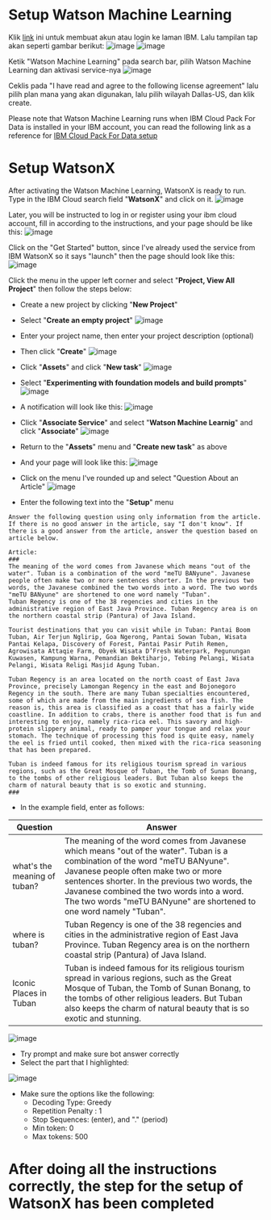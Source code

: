 # Setup Watson Machine Learning

Klik [link](https://cloud.ibm.com/) ini untuk membuat akun atau login ke laman IBM. Lalu tampilan tap akan seperti gambar berikut:
![image](https://github.com/mslthn/Build-Generative-Virtual-Assistant-IBM-Watsonx/assets/75915809/2eca1288-635c-48e2-bab3-7126bcd55453)
![image](https://github.com/mslthn/Build-Generative-Virtual-Assistant-IBM-Watsonx/assets/75915809/2bc8116f-2d0d-4e9a-94ad-e85aad1ed9a5)

Ketik "Watson Machine Learning" pada search bar, pilih Watson Machine Learning dan aktivasi service-nya
![image](https://github.com/mslthn/Build-Generative-Virtual-Assistant-IBM-Watsonx/assets/75915809/db1d4edc-8120-4d2a-af5a-43ee97b07d11)

Ceklis pada "I have read and agree to the following license agreement" lalu pilih plan mana yang akan digunakan, lalu pilih wilayah Dallas-US, dan klik create.

Please note that Watson Machine Learning runs when IBM Cloud Pack For Data is installed in your IBM account, you can read the following link as a reference for [IBM Cloud Pack For Data setup](https://cloud.ibm.com/docs/cloud-pak-data?topic=cloud-pak-data-getting-started)

# Setup WatsonX
After activating the Watson Machine Learning, WatsonX is ready to run.
Type in the IBM Cloud search field "**WatsonX**" and click on it.
![image](https://github.com/mslthn/Build-Generative-Virtual-Assistant-IBM-Watsonx/assets/75915809/31d5a467-7f1b-4d51-9f3e-bed4101dd345)

Later, you will be instructed to log in or register using your ibm cloud account, fill in according to the instructions, and your page should be like this:
![image](https://github.com/mslthn/Build-Generative-Virtual-Assistant-IBM-Watsonx/assets/75915809/bb33f944-59f0-4d8a-ae69-a15d34f42b53)

Click on the "Get Started" button, since I've already used the service from IBM WatsonX so it says "launch" then the page should look like this:
![image](https://github.com/mslthn/Build-Generative-Virtual-Assistant-IBM-Watsonx/assets/75915809/86b418c8-072b-4180-9175-bc2c5b83101c)

Click the menu in the upper left corner and select "**Project, View All Project**" then follow the steps below:
* Create a new project by clicking "**New Project**"
* Select "**Create an empty project**"
  ![image](https://github.com/mslthn/Build-Generative-Virtual-Assistant-IBM-Watsonx/assets/75915809/a54a5b28-3117-4e8f-9530-1d8136901809)

* Enter your project name, then enter your project description (optional)
* Then click "**Create**"
  ![image](https://github.com/mslthn/Build-Generative-Virtual-Assistant-IBM-Watsonx/assets/75915809/7ca9f151-b55a-49e6-a3f8-8a59c46fd8fa)

* Click "**Assets**" and click "**New task**"
  ![image](https://github.com/mslthn/Build-Generative-Virtual-Assistant-IBM-Watsonx/assets/75915809/5616fa6b-89a2-4678-9e00-b643da88e77c)

* Select "**Experimenting with foundation models and build prompts**"
  ![image](https://github.com/mslthn/Build-Generative-Virtual-Assistant-IBM-Watsonx/assets/75915809/85b1ee94-5bfb-4f76-b8fc-fccd17412e50)

* A notification will look like this:
  ![image](https://github.com/mslthn/Build-Generative-Virtual-Assistant-IBM-Watsonx/assets/75915809/3de091cb-aa91-4e32-a4b3-2ec238ab5444)

* Click "**Associate Service**" and select "**Watson Machine Learnig**" and click "**Associate**"
  ![image](https://github.com/mslthn/Build-Generative-Virtual-Assistant-IBM-Watsonx/assets/75915809/0d554fcb-ed68-4a69-a399-dd1a67c56cc3)

* Return to the "**Assets**" menu and "**Create new task**" as above
* And your page will look like this:
  ![image](https://github.com/mslthn/Build-Generative-Virtual-Assistant-IBM-Watsonx/assets/75915809/61f19b35-f18e-4747-8c38-5e8280c40b5f)

* Click on the menu I've rounded up and select "Question About an Article"
  ![image](https://github.com/mslthn/Build-Generative-Virtual-Assistant-IBM-Watsonx/assets/75915809/0acdf35a-1ee9-45c4-b0f3-0071b45f68a8)


* Enter the following text into the "**Setup**" menu
```
Answer the following question using only information from the article. If there is no good answer in the article, say "I don't know". If there is a good answer from the article, answer the question based on article below.

Article: 
###
The meaning of the word comes from Javanese which means "out of the water". Tuban is a combination of the word "meTU BANyune". Javanese people often make two or more sentences shorter. In the previous two words, the Javanese combined the two words into a word. The two words "meTU BANyune" are shortened to one word namely "Tuban".
Tuban Regency is one of the 38 regencies and cities in the administrative region of East Java Province. Tuban Regency area is on the northern coastal strip (Pantura) of Java Island.

Tourist destinations that you can visit while in Tuban: Pantai Boom Tuban, Air Terjun Nglirip, Goa Ngerong, Pantai Sowan Tuban, Wisata Pantai Kelapa, Discovery of Forest, Pantai Pasir Putih Remen, Agrowisata Attaqie Farm, Obyek Wisata D’Fresh Waterpark, Pegunungan Kuwasen, Kampung Warna, Pemandian Bektiharjo, Tebing Pelangi, Wisata Pelangi, Wisata Religi Masjid Agung Tuban.

Tuban Regency is an area located on the north coast of East Java Province, precisely Lamongan Regency in the east and Bojonegoro Regency in the south. There are many Tuban specialties encountered, some of which are made from the main ingredients of sea fish. The reason is, this area is classified as a coast that has a fairly wide coastline. In addition to crabs, there is another food that is fun and interesting to enjoy, namely rica-rica eel. This savory and high-protein slippery animal, ready to pamper your tongue and relax your stomach. The technique of processing this food is quite easy, namely the eel is fried until cooked, then mixed with the rica-rica seasoning that has been prepared.

Tuban is indeed famous for its religious tourism spread in various regions, such as the Great Mosque of Tuban, the Tomb of Sunan Bonang, to the tombs of other religious leaders. But Tuban also keeps the charm of natural beauty that is so exotic and stunning.
###
```
* In the example field, enter as follows:
  
| Question                   | Answer                                                                                                                                |
|----------------------------|---------------------------------------------------------------------------------------------------------------------------------------|
| what's the meaning of tuban?       | The meaning of the word comes from Javanese which means "out of the water". Tuban is a combination of the word "meTU BANyune". Javanese people often make two or more sentences shorter. In the previous two words, the Javanese combined the two words into a word. The two words "meTU BANyune" are shortened to one word namely "Tuban". |
| where is tuban? | Tuban Regency is one of the 38 regencies and cities in the administrative region of East Java Province. Tuban Regency area is on the northern coastal strip (Pantura) of Java Island.              |
| Iconic Places in Tuban | Tuban is indeed famous for its religious tourism spread in various regions, such as the Great Mosque of Tuban, the Tomb of Sunan Bonang, to the tombs of other religious leaders. But Tuban also keeps the charm of natural beauty that is so exotic and stunning. |

![image](https://github.com/mslthn/Build-Generative-Virtual-Assistant-IBM-Watsonx/assets/75915809/ba898c78-9a9b-4008-b006-7b39d4223f99)


* Try prompt and make sure bot answer correctly
* Select the part that I highlighted:

![image](https://github.com/mslthn/Build-Generative-Virtual-Assistant-IBM-Watsonx/assets/75915809/e3570dba-61a4-42a9-a46a-e27bb222cab4)

* Make sure the options like the following:
  * Decoding Type: Greedy
  * Repetition Penalty : 1
  * Stop Sequences: (enter), and "." (period)
  * Min token: 0
  * Max tokens: 500
    
# After doing all the instructions correctly, the step for the setup of WatsonX has been completed





